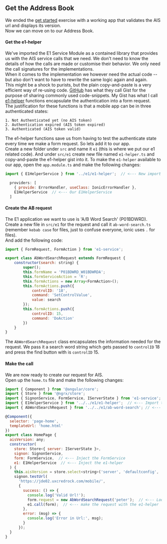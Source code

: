 ## Get the Address Book
We ended the [get started](get-started.md) exercise with a working app that validates the AIS url and displays its version.  
Now we can move on to our Address Book.

#### Get the e1-helper
We've imported the E1 Service Module as a contained library that provides us with the AIS service calls that we need.  We don't need to know the details of how the calls are made or customise their behavior.  We only need the call signatures for the implementations.  
When it comes to the implementation we however need the actual code -- but also don't want to have to rewrite the same logic again and again.  
This might be a shock to purists, but the plain copy-and-paste is a very efficient way of re-using code.  [GitHub](https://github.com) has what they call Gist for the purpose of sharing commonly used code-snippets.  My Gist has what I call [e1-helper](https://gist.github.com/Herdubreid/e7609368ac889103c8a74309d09c7be7) functions encapsulate the authentication into a form request.  
The justification for these functions is that a mobile app can be in three authenticated states:

    1. Not Authenticated yet (no AIS token)
    2. Authentication expired (AIS token expired)
    3. Authenticated (AIS token valid)

The e1-helper functions save us from having to test the authenticate state every time we make a form request.  So lets add it to our app.  
Create a new folder under `src` and name it `e1` (this is where we put our e1 related code).  And under `src/e1` create new file named `e1-helper.ts` and copy-and-paste the e1-helper gist into it.
To make the `e1-helper` available to our app, open the `app.module.ts` and make the following changes:

```javascript
import { E1HelperService } from '../e1/e1-helper';  // <--- New import

  providers: [
    { provide: ErrorHandler, useClass: IonicErrorHandler },
    E1HelperService  // <--- Our E1HelperService
  ]
```

#### Create the AB request
The E1 application we want to use is 'A/B Word Search' (P01BDWRD).  Create a new file in `src/e1` for the request and call it `ab-word-search.ts` (remember `kebab case` for files, just to confuse everyone, ionic uses `.` for files).  
And add the following code:

```javascript
import { FormRequest, FormAction } from 'e1-service';

export class AbWordSearchRequest extends FormRequest {
    constructor(search: string) {
        super();
        this.formName = 'P01BDWRD_W01BDWRDA';
        this.formServiceAction = 'R';
        this.formActions = new Array<FormAction>();
        this.formActions.push({
            controlID: '18',
            command: 'SetControlValue',
            value: search
        });
        this.formActions.push({
            controlID: 15,
            command: 'DoAction'
        })
    }
}
```

The `AbWordSearchRequest` class encapsulates the information needed for the request.  We pass it a search word string which gets passed to `controlID` 18 and press the find button with is `controlID` 15.

#### Make the call
We are now ready to create our request for AIS.  
Open up the `home.ts` file and make the following changes:

```javascript
import { Component } from '@angular/core';
import { Store } from '@ngrx/store';
import { SignonService, FormService, IServerState } from 'e1-service';  // <--- Add FormService
import { E1HelperService } from '../../e1/e1-helper';  // <--- Import the e1-helper
import { AbWordSearchRequest } from '../../e1/ab-word-search'; // <--- Import our A/B Word Search Request¸

@Component({
  selector: 'page-home',
  templateUrl: 'home.html'
})
export class HomePage {
  aisVersion: any;
  constructor(
    store: Store<{ server: IServerState }>,
    signon: SignonService,
    form: FormService,  // <--- Inject the FormService
    e1: E1HelperService  // <--- Inject the e1-helper
  ) {
    this.aisVersion = store.select<string>('server', 'defaultconfig', 'aisVersion');
    signon.testUrl(
      'https://jde02.uxcredrock.com/mobile/',
      {
        success: () => {
          console.log('Valid Url!');
          form.request = new AbWordSearchRequest('peter');  // <--- Look for peter
          e1.call(form);  // <--- make the request with the e1-helper
        },
        error: (msg) => {
          console.log('Error in Url:', msg);
        }
      });
  }
}
````
